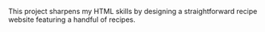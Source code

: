 This project sharpens my HTML skills by designing a straightforward recipe website featuring a handful of recipes.